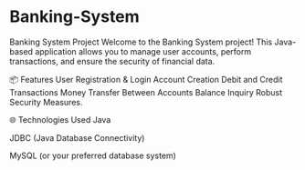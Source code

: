 # Banking-System

Banking System Project
Welcome to the Banking System project! This Java-based application allows you to manage user accounts, perform transactions, and ensure the security of financial data.


📦 Features
User Registration & Login
Account Creation
Debit and Credit Transactions
Money Transfer Between Accounts
Balance Inquiry
Robust Security Measures.

🌐 Technologies Used
Java

JDBC (Java Database Connectivity)

MySQL (or your preferred database system)
